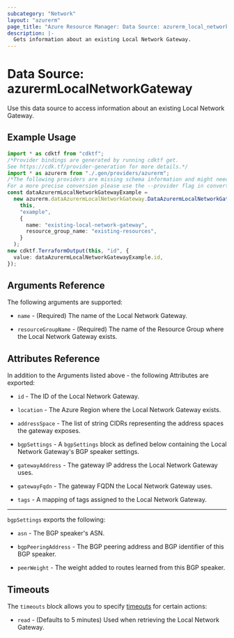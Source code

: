 ```yaml
---
subcategory: "Network"
layout: "azurerm"
page_title: "Azure Resource Manager: Data Source: azurerm_local_network_gateway"
description: |-
  Gets information about an existing Local Network Gateway.
---
```


# Data Source: azurermLocalNetworkGateway

Use this data source to access information about an existing Local Network Gateway.

## Example Usage

```typescript
import * as cdktf from "cdktf";
/*Provider bindings are generated by running cdktf get.
See https://cdk.tf/provider-generation for more details.*/
import * as azurerm from "./.gen/providers/azurerm";
/*The following providers are missing schema information and might need manual adjustments to synthesize correctly: azurerm.
For a more precise conversion please use the --provider flag in convert.*/
const dataAzurermLocalNetworkGatewayExample =
  new azurerm.dataAzurermLocalNetworkGateway.DataAzurermLocalNetworkGateway(
    this,
    "example",
    {
      name: "existing-local-network-gateway",
      resource_group_name: "existing-resources",
    }
  );
new cdktf.TerraformOutput(this, "id", {
  value: dataAzurermLocalNetworkGatewayExample.id,
});

```

## Arguments Reference

The following arguments are supported:

*   `name` - (Required) The name of the Local Network Gateway.

*   `resourceGroupName` - (Required) The name of the Resource Group where the Local Network Gateway exists.

## Attributes Reference

In addition to the Arguments listed above - the following Attributes are exported:

*   `id` - The ID of the Local Network Gateway.

*   `location` - The Azure Region where the Local Network Gateway exists.

*   `addressSpace` - The list of string CIDRs representing the address spaces the gateway exposes.

*   `bgpSettings` - A `bgpSettings` block as defined below containing the Local Network Gateway's BGP speaker settings.

*   `gatewayAddress` - The gateway IP address the Local Network Gateway uses.

*   `gatewayFqdn` - The gateway FQDN the Local Network Gateway uses.

*   `tags` - A mapping of tags assigned to the Local Network Gateway.

***

`bgpSettings` exports the following:

*   `asn` - The BGP speaker's ASN.

*   `bgpPeeringAddress` - The BGP peering address and BGP identifier of this BGP speaker.

*   `peerWeight` - The weight added to routes learned from this BGP speaker.

## Timeouts

The `timeouts` block allows you to specify [timeouts](https://www.terraform.io/language/resources/syntax#operation-timeouts) for certain actions:

* `read` - (Defaults to 5 minutes) Used when retrieving the Local Network Gateway.
